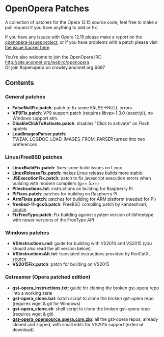 # OpenOpera Patches
A collection of patches for the Opera 12.15 source code, feel free to make a pull request if you have anything to add or fix.

If you have any issues with Opera 12.15 please make a report on the [openopera-issues project](https://github.com/PrestoXen/openopera-issues/issues), or if you have problems with a patch please visit [the issue tracker here](https://github.com/PrestoXen/openopera-patches/issues). 

You're also welcome to join the OpenOpera IRC: http://site.anonnet.org/webirc/openopera  
Or join #openopera on crowley.anonnet.org:6697

## Contents

### General patches
- **FalseNullFix.patch**: patch to fix some FALSE->NULL errors
- **VP9Fix.patch**: VP9 support patch (requires libvpx-1.3.0 (exactly)), no Windows support atm.
- **DisableClickToActivate.patch**: disables "Click to activate" on Flash applets
- **LoadImagesParser.patch**: TWEAK_LOGDOC_LOAD_IMAGES_FROM_PARSER turned into two preferences

### Linux/FreeBSD patches
- **LinuxBuildFix.patch**: fixes some build issues on Linux
- **LinuxReleaseFix.patch**: makes Linux release builds more stable
- **JSExecutionFix.patch**: patch to fix javascript execution errors when building with modern compilers (g++ 5.x+)
- **PiInstructions.txt**: instructions on building for Raspberry Pi
- **PiFixes.patch**: patches for building on Raspberry Pi
- **ArmFixes.patch**: patches for building for ARM platform (needed for Pi)
- **freebsd-11-gcc6.patch**: FreeBSD compiling patch by kandeshvari, [source](https://gist.github.com/kandeshvari/6e69327fb017ea95bced85c6f297a29f)
- **FixFreeType.patch**: Fix building against system version of libfreetype with newer versions of the FreeType API

### Windows patches
- **VSInstructions.md**: guide for building with VS2010 and VS2015 (you should also read the alt version below)
- **VSInstructionsAlt.txt**: translated instructions provided by RedCatX, [source](https://geektimes.ru/post/284588/)
- **VS2015Fix.patch**: patch for building on VS2015

### Gstreamer (Opera patched edition)
- **gst-opera_instructions.txt**: guide for cloning the broken gst-opera repo into a working state
- **gst-opera_clone.bat**: batch script to clone the broken gst-opera repo (requires wget & git for Windows)
- **gst-opera_clone.sh**: shell script to clone the broken gst-opera repo (requires wget & git)
- **[gst-opera_opensource.opera.com.zip](http://www22.zippyshare.com/v/Wp1PrPRW/file.html)**: all the gst-opera repos, already cloned and zipped, with small edits for VS2015 support (external download)
